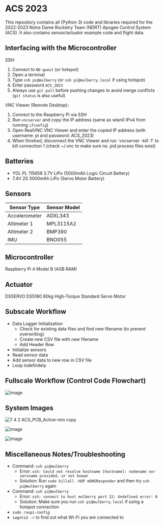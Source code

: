 # ACS 2023
This repository contains all (Python 3) code and libraries required for the 2022-2023 Notre Dame Rocketry Team (NDRT) Apogee Control System (ACS). It also contains sensor/actuator example code and flight data.

## Interfacing with the Microcontroller
SSH:
1. Connect to `ND-guest` (or hotspot)
2. Open a terminal
3. Type `ssh pi@mulberry` (or `ssh pi@mulberry.local` if using hotspot)
4. Enter password `ACS_2023`
5. Always use `git pull` before pushing changes to avoid merge conflicts (`git status` is also useful)

VNC Viewer (Remote Desktop):
1. Connect to the Raspberry Pi via SSH
2. Run `vncserver` and copy the IP address (same as wlan0 IPv4 from running `ifconfig`)
3. Open RealVNC VNC Viewer and enter the copied IP address (with username: pi and password: ACS_2023)
4. When finished, disconnect the VNC Viewer and run `vncserver -kill :1' to kill connection 1 (check ~/.vnc to make sure no .pid process files exist)

## Batteries
* YDL PL 115659 3.7V LiPo (5000mAh Logic Circuit Battery)
* 7.4V 2S 3000mAh LiPo (Servo Motor Battery)

## Sensors

|  Sensor Type  | Sensor Model |
| ------------- | ------------ |
| Accelerometer |    ADXL343   |
|  Altimeter 1  |   MPL3115A2  |
|  Altimeter 2  |     BMP390   |
|      IMU      |     BNO055   |

## Microcontroller
Raspberry Pi 4 Model B (4GB RAM)

## Actuator
DSSERVO DS5180 80kg High-Torque Standard Servo Motor

## Subscale Workflow

* Data Logger Initialization
  * Check for existing data files and find new filename (to prevent overwriting)
  * Create new CSV file with new filename
  * Add Header Row
* Initialize sensors
* Read sensor data
* Add sensor data to new row in CSV file
* Loop indefinitely

## Fullscale Workflow (Control Code Flowchart)
![image](https://user-images.githubusercontent.com/91227299/223595209-889868e9-dea8-4749-9dbb-75108b3a8092.png)

## System Images
![7 4 2 ACS_PCB_Active-min copy](https://user-images.githubusercontent.com/91227299/228406355-df6506ee-9124-494b-94a9-4b5d33c70b00.jpg)

![image](https://user-images.githubusercontent.com/91227299/228406500-d13aef70-e8bb-48aa-9c93-0917f6b0633b.png)

![image](https://user-images.githubusercontent.com/91227299/228406745-fa90a22e-1be6-48bc-a491-9fa7a6bf5541.png)

## Miscellaneous Notes/Troubleshooting
* Command: `ssh pi@mulberry`
  * Error: `ssh: Could not resolve hostname [hostname]: nodename nor servname provided, or not known`
  * Solution: Run `sudo killall -HUP mDNSResponder` and then try `ssh pi@mulberry` again
* Command: `ssh pi@mulberry`
  * Error: `ssh: connect to host mulberry port 22: Undefined error: 0`
  * Solution: Make sure you run `ssh pi@mulberry.local` if using a hotspot connection
* `sudo raspi-config`
* `iwgetid -r` to find out what Wi-Fi you are connected to
